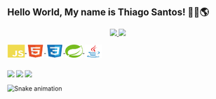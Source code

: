 ## Hello World, My name is Thiago Santos! 👩‍💻🌎


<div align="center">
  <a href="https://github.com/ThiagoDevSantos">
  <img height="180em" src="https://github-readme-stats.vercel.app/api?username=ThiagoDevSantos&show_icons=true&theme=dark&include_all_commits=true&count_private=true"/>   
  <img height="180em" src="https://github-readme-stats.vercel.app/api/top-langs/?username=ThiagoDevSantos&layout=compact&langs_count=7&theme=dark"/>
</div>
  
<div style= "display : inline_block"> <br>
<img align="center" alt="Thiago-Js" height="30" width="40" src="https://raw.githubusercontent.com/devicons/devicon/master/icons/javascript/javascript-plain.svg">
  <img align="center" alt="Thiago-HTML" height="30" width="40" src="https://raw.githubusercontent.com/devicons/devicon/master/icons/html5/html5-original.svg">
  <img align="center" alt="Thiago-CSS" height="30" width="40" src="https://raw.githubusercontent.com/devicons/devicon/master/icons/css3/css3-original.svg">
  <img align="center" alt="Thiago-Spring" height="30" width="40" src="https://raw.githubusercontent.com/devicons/devicon/master/icons/spring/spring-original.svg">
  <img align="center" alt="Thiago-java" height="30" width="40" src="https://raw.githubusercontent.com/devicons/devicon/master/icons/java/java-original.svg">
 </div>
  
 ##
  
 <div> 
   <a href = "mailto:thiagosantosilva.2021@gmail.com"><img src="https://img.shields.io/badge/Gmail-D14836?style=for-the-badge&logo=gmail&logoColor=white" target="_blank"></a>
  <a href="https://www.linkedin.com/in/thiagosantosdeveloper/" target="_blank"><img src="https://img.shields.io/badge/-LinkedIn-%230077B5?style=for-the-badge&logo=linkedin&logoColor=white" target="_blank"></a>
   <a href="https://whats.link/81984813272" target="_blank"><img src="https://img.shields.io/badge/WhatsApp-25D366?style=for-the-badge&logo=whatsapp&logoColor=white" target="_blank"></a>  
  
   ![Snake animation](https://github.com/ThiagoDevSantos/ThiagoDevSantos/blob/output/github-contribution-grid-snake.svg)
  
</div>

